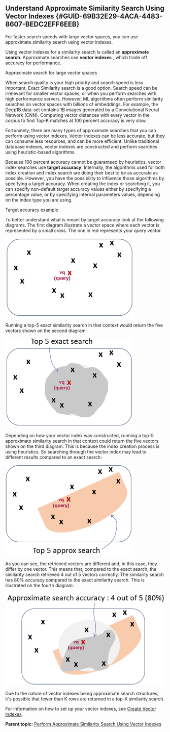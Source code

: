 ## Understand Approximate Similarity Search Using Vector Indexes {#GUID-69B32E29-4ACA-4483-8607-BEDC2EFF6EEB}

For faster search speeds with large vector spaces, you can use approximate similarity search using vector indexes.

Using vector indexes for a similarity search is called an **approximate search**. Approximate searches use **vector indexes** , which trade off accuracy for performance. 

Approximate search for large vector spaces

When search quality is your high priority and search speed is less important, Exact Similarity search is a good option. Search speed can be irrelevant for smaller vector spaces, or when you perform searches with high performance servers. However, ML algorithms often perform similarity searches on vector spaces with billions of embeddings. For example, the Deep1B data-set contains 1B images generated by a Convolutional Neural Network (CNN). Computing vector distances with every vector in the corpus to find Top-K matches at 100 percent accuracy is very slow.

Fortunately, there are many types of approximate searches that you can perform using vector indexes. Vector indexes can be less accurate, but they can consume less resources, and can be more efficient. Unlike traditional database indexes, vector indexes are constructed and perform searches using heuristic-based algorithms. 

Because 100 percent accuracy cannot be guaranteed by heuristics, vector index searches use **target accuracy**. Internally, the algorithms used for both index creation and index search are doing their best to be as accurate as possible. However, you have the possibility to influence those algorithms by specifying a target accuracy. When creating the index or searching it, you can specify non-default target accuracy values either by specifying a percentage value, or by specifying internal parameters values, depending on the index type you are using. 

Target accuracy example

To better understand what is meant by target accuracy look at the following diagrams. The first diagram illustrate a vector space where each vector is represented by a small cross. The one in red represents your query vector.

  


![Description of accuracy1.png follows](img/accuracy1.png)  


  


Running a top-5 exact similarity search in that context would return the five vectors shown on the second diagram:

  


![Description of accuracy2.png follows](img/accuracy2.png)  


  


Depending on how your vector index was constructed, running a top-5 approximate similarity search in that context could return the five vectors shown on the third diagram. This is because the index creation process is using heuristics. So searching through the vector index may lead to different results compared to an exact search:

  


![Description of accuracy3.png follows](img/accuracy3.png)  


  


As you can see, the retrieved vectors are different and, in this case, they differ by one vector. This means that, compared to the exact search, the similarity search retrieved 4 out of 5 vectors correctly. The similarity search has 80% accuracy compared to the exact similarity search. This is illustrated on the fourth diagram: 

  


![Description of accuracy4.png follows](img/accuracy4.png)  


  


Due to the nature of vector indexes being approximate search structures, it's possible that fewer than K rows are returned in a top-K similarity search.

For information on how to set up your vector indexes, see [Create Vector Indexes](https://docs.oracle.com/pls/topic/lookup?ctx=en/database/oracle/oracle-database/23/vecse&id=VECSE-GUID-8AF956F3-D951-4968-9B79-A6E180E87456). 

**Parent topic:** [Perform Approximate Similarity Search Using Vector Indexes](perform-approximate-similarity-search-using-vector-indexes.md)
